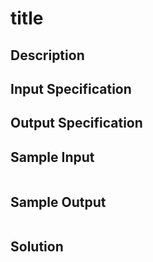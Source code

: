 # title

## Description





## Input Specification





## Output Specification





## Sample Input

```
```



## Sample Output

```
```



## Solution

```C
```

